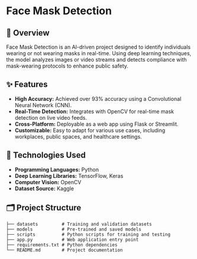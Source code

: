 # Face Mask Detection


## 📖 Overview

Face Mask Detection is an AI-driven project designed to identify individuals wearing or not wearing masks in real-time. Using deep learning techniques, the model analyzes images or video streams and detects compliance with mask-wearing protocols to enhance public safety.

## ✨ Features

- **High Accuracy:** Achieved over 93% accuracy using a Convolutional Neural Network (CNN).
- **Real-Time Detection:** Integrates with OpenCV for real-time mask detection on live video feeds.
- **Cross-Platform:** Deployable as a web app using Flask or Streamlit.
- **Customizable:** Easy to adapt for various use cases, including workplaces, public spaces, and healthcare settings.

## 🚀 Technologies Used

- **Programming Languages:** Python
- **Deep Learning Libraries:** TensorFlow, Keras
- **Computer Vision:** OpenCV
- **Dataset Source:** Kaggle

## 🗂️ Project Structure

```plaintext
├── datasets         # Training and validation datasets
├── models           # Pre-trained and saved models
├── scripts          # Python scripts for training and testing
├── app.py           # Web application entry point
├── requirements.txt # Python dependencies
└── README.md        # Project documentation
```




